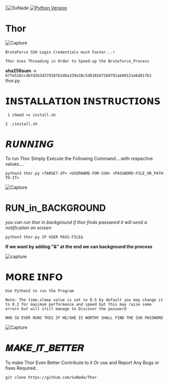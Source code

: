 [![SxNade](https://img.shields.io/badge/MadeBy-SxNade-red)
[![Python Version](https://img.shields.io/badge/python-3.6+-green)](https://www.python.org)

# Thor
![Capture](https://github.com/SxNade/Thor/blob/main/Thor.png)

`BruteForce SSH Login Credentials much Faster...!`

`Thor Uses Threading in Order to Speed-up the Bruteforce_Process`

**sha256sum** -> `67fe51bccdbfd2b3d279287b1d6a339e38c5d638267260791ab90121e6d81f61` thor.py
 
# 𝗜𝗡𝗦𝗧𝗔𝗟𝗟𝗔𝗧𝗜𝗢𝗡 𝗜𝗡𝗦𝗧𝗥𝗨𝗖𝗧𝗜𝗢𝗡𝗦

` 1 chmod +x install.sh`

`2 ./install.sh`


# 𝙍𝙐𝙉𝙉𝙄𝙉𝙂
To run Thor Simply Execute the Following Command....with respective values....

`python3 thor.py <TARGET-IP> <USERNAME-FOR-SSH> <PASSWORD-FILE_OR_PATH-TO-IT>`

![Capture](https://github.com/SxNade/Thor/blob/main/Thor.gif)

# RUN_in_BACKGROUND

*you can run thor in background if thor finds password it will send a notification on screen*

`python3 thor.py IP USER PASS-FILE&`

**If we want by adding "&" at the end we can background the process**

![capture](https://github.com/SxNade/Thor/blob/main/Thor2.gif)

# 𝗠𝗢𝗥𝗘 𝗜𝗡𝗙𝗢

`Use Python3 to run the Program`

`Note: The time.sleep value is set to 0.5 by default you may change it to 0.2 for maximum performance and speed but this may raise some errors but will still manage to Discover the password`


`WHO SO EVER RUNS THIS IF HE/SHE IS WORTHY SHALL FIND THE SSH PASSWORD`

![Capture](https://i.pinimg.com/originals/92/f5/5d/92f55d08533130e1caa6eabfe2139718.gif)

# 𝑴𝑨𝑲𝑬_𝑰𝑻_𝑩𝑬𝑻𝑻𝑬𝑹
To make Thor Even Better Contribute to it Or use and Report Any Bugs or fixes Required..

`git clone https://github.com/SxNade/Thor`

